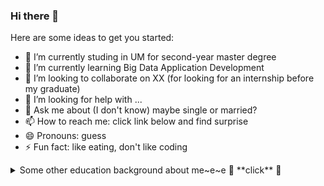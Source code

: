 ### Hi there 👋



Here are some ideas to get you started:

- 🔭 I’m currently studing in UM for second-year master degree
- 🌱 I’m currently learning Big Data Application Development
- 👯 I’m looking to collaborate on  XX (for looking for an internship before my graduate)
- 🤔 I’m looking for help with ...
- 💬 Ask me about (I don't know) maybe single or married?
- 📫 How to reach me: click link below and find surprise
- 😄 Pronouns: guess 
- ⚡ Fun fact: like eating, don't like coding




<details>
  <summary>Some other education background about me~e~e 🔭 **click** 🔭</summary>
  <br>


![](https://tva1.sinaimg.cn/large/0081Kckwgy1gk7bmkr0nwj31ay0hu418.jpg)


 <p>
  <a href="https://profile-summary-for-github.com/user/liu-hongyang" target="_blank" >
    <img src="https://tva1.sinaimg.cn/large/0081Kckwgy1gk9kk3eysrj313m0u0n9j.jpg" />
  </a>
 
</p>
